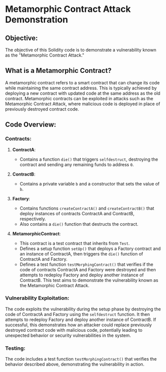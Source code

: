 # Metamorphic Contract Attack Demonstration

## Objective:

The objective of this Solidity code is to demonstrate a vulnerability known as the "Metamorphic Contract Attack." 


## What is a Metamorphic Contract?

A metamorphic contract refers to a smart contract that can change its code while maintaining the same contract address. This is typically achieved by deploying a new contract with updated code at the same address as the old contract. Metamorphic contracts can be exploited in attacks such as the Metamorphic Contract Attack, where malicious code is deployed in place of previously destroyed contract code.


## Code Overview:

### Contracts:

1. **ContractA**:
   - Contains a function `die()` that triggers `selfdestruct`, destroying the contract and sending any remaining funds to address `0`.

2. **ContractB**:
   - Contains a private variable `b` and a constructor that sets the value of `b`.

3. **Factory**:
   - Contains functions `createContractA()` and `createContractB()` that deploy instances of contracts ContractA and ContractB, respectively.
   - Also contains a `die()` function that destructs the contract.

4. **MetamorphicContract**:
   - This contract is a test contract that inherits from `Test`.
   - Defines a setup function `setUp()` that deploys a Factory contract and an instance of ContractA, then triggers the `die()` function of ContractA and Factory.
   - Defines a test function `testMorphingContract()` that verifies if the code of contracts ContractA and Factory were destroyed and then attempts to redeploy Factory and deploy another instance of ContractB. This test aims to demonstrate the vulnerability known as the Metamorphic Contract Attack.

### Vulnerability Exploitation:

The code exploits the vulnerability during the setup phase by destroying the code of ContractA and Factory using the `selfdestruct` function. It then attempts to redeploy Factory and deploy another instance of ContractB. If successful, this demonstrates how an attacker could replace previously destroyed contract code with malicious code, potentially leading to unexpected behavior or security vulnerabilities in the system.

### Testing:

The code includes a test function `testMorphingContract()` that verifies the behavior described above, demonstrating the vulnerability in action.
